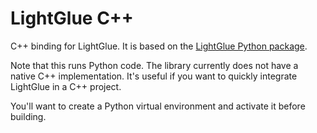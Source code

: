 # LightGlue C++

C++ binding for LightGlue. It is based on the [LightGlue Python package](https://github.com/cvg/LightGlue).

Note that this runs Python code. The library currently does not have a native C++ implementation. It's useful if you want to quickly integrate LightGlue in a C++ project.

You'll want to create a Python virtual environment and activate it before building.
